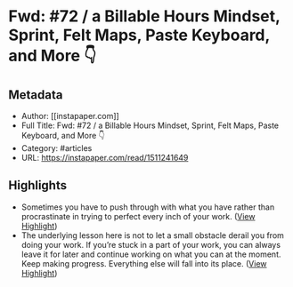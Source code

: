 # Fwd: #72 / a Billable Hours Mindset, Sprint, Felt Maps, Paste Keyboard, and More 👇

## Metadata
- Author: [[instapaper.com]]
- Full Title: Fwd: #72 / a Billable Hours Mindset, Sprint, Felt Maps, Paste Keyboard, and More 👇
- Category: #articles
- URL: https://instapaper.com/read/1511241649

## Highlights
- Sometimes you have to push through with what you have rather than procrastinate in trying to perfect every inch of your work. ([View Highlight](https://instapaper.com/read/1511241649/19728678))
- The underlying lesson here is not to let a small obstacle derail you from doing your work.
  If you’re stuck in a part of your work, you can always leave it for later and continue working on what you can at the moment.
  Keep making progress. Everything else will fall into its place. ([View Highlight](https://instapaper.com/read/1511241649/19728679))

